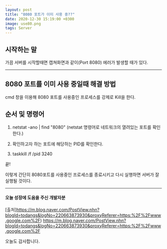 ```yaml
---
layout: post
title: "8080 포트가 이미 사용 중??"
date: 2020-12-30 15:19:00 +0300
image: use80.png
tags: Server
---
```


## 시작하는 말  

 가끔 서버를 시작할때면 캡쳐화면과 같이(Port 8080) 에러가 발생할 때가 있다.

***

## 8080 포트를 이미 사용 중일때 해결 방법  

cmd 창을 이용해 8080 포트를 사용중인 프로세스를 강제로 Kill을 한다.  


## 순서 및 명령어

1. netstat -ano | find "8080" (netstat 명령어로 네트워크의 열려있는 포트를 확인한다.)  

2. 확인하고자 하는 포트에 해당하는 PID를 확인한다.  

3. taskkill /f /pid 3240  

끝!

이렇게 간단히 8080포트를 사용중인 프로세스를 종료시키고 다시 실행하면 서버가 잘 실행될 것이다. 

***

#### 오늘 성장에 도움을 주신 개발자분  

[출처]https://m.blog.naver.com/PostView.nhn?blogId=todangs&logNo=220663873930&proxyReferer=https:%2F%2Fwww.google.com%2F) https://m.blog.naver.com/PostView.nhn?blogId=todangs&logNo=220663873930&proxyReferer=https:%2F%2Fwww.google.com%2F

오늘도 감사합니다.
